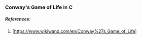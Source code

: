 ### Conway's Game of Life in C

##### References:
1. [https://www.wikiwand.com/en/Conway%27s_Game_of_Life]
